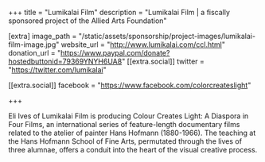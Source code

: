 +++
title = "Lumikalai Film"
description = "Lumikalai Film | a fiscally sponsored project of the Allied Arts Foundation"

[extra]
image_path = "/static/assets/sponsorship/project-images/lumikalai-film-image.jpg"
website_url = "http://www.lumikalai.com/ccl.html"
donation_url = "https://www.paypal.com/donate?hostedbuttonid=79369YNYH6UA8"
[[extra.social]]
twitter = "https://twitter.com/lumikalai"

[[extra.social]]
facebook = "https://www.facebook.com/colorcreateslight"

+++

Eli Ives of Lumikalai Film is producing Colour Creates Light: A Diaspora in Four Films, an international series of feature-length documentary films related to the atelier of painter Hans Hofmann (1880-1966). The teaching at the Hans Hofmann School of Fine Arts, permutated through the lives of three alumnae, offers a conduit into the heart of the visual creative process.
